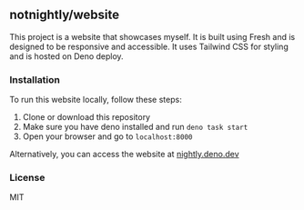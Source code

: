## notnightly/website

This project is a website that showcases myself. It is built using Fresh and is
designed to be responsive and accessible. It uses Tailwind CSS for styling and
is hosted on Deno deploy.

### Installation

To run this website locally, follow these steps:

1. Clone or download this repository
2. Make sure you have deno installed and run `deno task start`
3. Open your browser and go to `localhost:8000`

Alternatively, you can access the website at
[nightly.deno.dev](https://nightly.deno.dev)

### License

MIT
